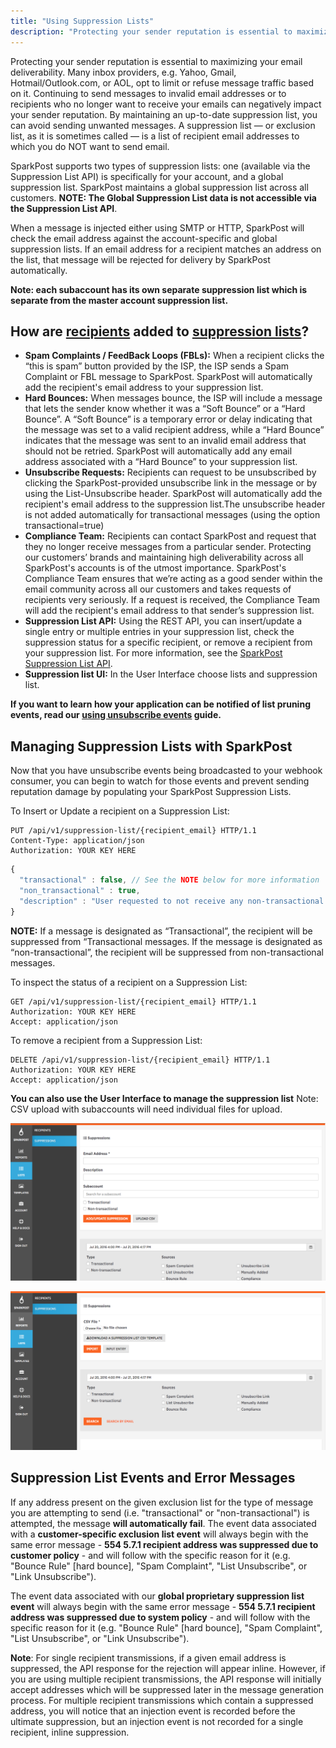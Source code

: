 ```yaml
---
title: "Using Suppression Lists"
description: "Protecting your sender reputation is essential to maximizing your email deliverability Many inbox providers e g Yahoo Gmail Hotmail Outlook com or AOL opt to limit or refuse message traffic based on it Continuing to send messages to invalid email addresses or to recipients who no longer want to receive..."
---
```


Protecting your sender reputation is essential to maximizing your email deliverability. Many inbox providers, e.g. Yahoo, Gmail, Hotmail/Outlook.com, or AOL, opt to limit or refuse message traffic based on it. Continuing to send messages to invalid email addresses or to recipients who no longer want to receive your emails can negatively impact your sender reputation. By maintaining an up-to-date suppression list, you can avoid sending unwanted messages. A suppression list — or exclusion list, as it is sometimes called — is a list of recipient email addresses to which you do NOT want to send email.

SparkPost supports two types of suppression lists: one (available via the Suppression List API) is specifically for your account, and a global suppression list. SparkPost maintains a global suppression list across all customers. **NOTE: The Global Suppression List data is not accessible via the Suppression List API**.

When a message is injected either using SMTP or HTTP, SparkPost will check the email address against the account-specific and global suppression lists. If an email address for a recipient matches an address on the list, that message will be rejected for delivery by SparkPost automatically.

**Note: each subaccount has its own separate suppression list which is separate from the master account suppression list.**

## How are [recipients](https://www.sparkpost.com/api#/reference/recipient-lists "Recipient List API") added to [suppression lists](https://www.sparkpost.com/api#/reference/suppression-list "Suppression List API")?

* **Spam Complaints / FeedBack Loops (FBLs):** When a recipient clicks the “this is spam” button provided by the ISP, the ISP sends a Spam Complaint or FBL message to SparkPost. SparkPost will automatically add the recipient's email address to your suppression list.
* **Hard Bounces:** When messages bounce, the ISP will include a message that lets the sender know whether it was a “Soft Bounce” or a “Hard Bounce”. A “Soft Bounce” is a temporary error or delay indicating that the message was set to a valid recipient address, while a “Hard Bounce” indicates that the message was sent to an invalid email address that should not be retried. SparkPost will automatically add any email address associated with a “Hard Bounce” to your suppression list.
* **Unsubscribe Requests:** Recipients can request to be unsubscribed by clicking the SparkPost-provided unsubscribe link in the message or by using the List-Unsubscribe header. SparkPost will automatically add the recipient's email address to the suppression list.The unsubscribe header is not added automatically for transactional messages (using the option transactional=true)
* **Compliance Team:** Recipients can contact SparkPost and request that they no longer receive messages from a particular sender. Protecting our customers’ brands and maintaining high deliverability across all SparkPost's accounts is of the utmost importance. SparkPost's Compliance Team ensures that we’re acting as a good sender within the email community across all our customers and takes requests of recipients very seriously. If a request is received, the Compliance Team will add the recipient's email address to that sender’s suppression list.
* **Suppression List API:** Using the REST API, you can insert/update a single entry or multiple entries in your suppression list, check the suppression status for a specific recipient, or remove a recipient from your suppression list. For more information, see the [SparkPost Suppression List API](https://www.sparkpost.com/api#/reference/suppression-list "SparkPost Suppression List API").
* **Suppression list UI:** In the User Interface choose lists and suppression list.

**If you want to learn how your application can be notified of list pruning events, read our [using unsubscribe events](https://support.sparkpost.com/customer/portal/articles/1929976-using-unsubscribe-reports) guide.**

## Managing Suppression Lists with SparkPost

Now that you have unsubscribe events being broadcasted to your webhook consumer, you can begin to watch for those events and prevent sending reputation damage by populating your SparkPost Suppression Lists.

To Insert or Update a recipient on a Suppression List:

```
PUT /api/v1/suppression-list/{recipient_email} HTTP/1.1
Content-Type: application/json
Authorization: YOUR KEY HERE
```

```javascript
{
  "transactional" : false, // See the NOTE below for more information
  "non_transactional" : true,
  "description" : "User requested to not receive any non-transactional emails."
}
```

**NOTE:** If a message is designated as “Transactional”, the recipient will be suppressed from “Transactional messages. If the message is designated as “non-transactional”, the recipient will be suppressed from non-transactional messages.

To inspect the status of a recipient on a Suppression List:

```
GET /api/v1/suppression-list/{recipient_email} HTTP/1.1
Authorization: YOUR KEY HERE
Accept: application/json
```

To remove a recipient from a Suppression List:

```
DELETE /api/v1/suppression-list/{recipient_email} HTTP/1.1
Authorization: YOUR KEY HERE
Accept: application/json
```

**You can also use the User Interface to manage the suppression list**
Note: CSV upload with subaccounts will need individual files for upload.

**![suppression list manual entry screenshot](media/using-suppression-lists/Screenshot_2016-07-21_16.17.48_original.png)**

![suppression list upload file screenshot](media/using-suppression-lists/Screenshot_2016-07-21_16.18.12_original.png)

## Suppression List Events and Error Messages

If any address present on the given exclusion list for the type of message you are attempting to send (i.e. "transactional" or "non-transactional") is attempted, the message **will automatically fail**. The event data associated with a **customer-specific exclusion list event** will always begin with the same error message - **554 5.7.1 recipient address was suppressed due to customer policy** - and will follow with the specific reason for it (e.g. "Bounce Rule" [hard bounce], "Spam Complaint", "List Unsubscribe", or "Link Unsubscribe").

The event data associated with our **global proprietary suppression list event** will always begin with the same error message - **554 5.7.1 recipient address was suppressed due to system policy** - and will follow with the specific reason for it (e.g. "Bounce Rule" [hard bounce], "Spam Complaint", "List Unsubscribe", or "Link Unsubscribe").

**Note**: For single recipient transmissions, if a given email address is suppressed, the API response for the rejection will appear inline. However, if you are using multiple recipient transmissions, the API response will initially accept addresses which will be suppressed later in the message generation process. For multiple recipient transmissions which contain a suppressed address, you will notice that an injection event is recorded before the ultimate suppression, but an injection event is not recorded for a single recipient, inline suppression.
